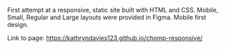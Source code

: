 First attempt at a responsive, static site built with HTML and CSS. Mobile, Small, Regular and Large layouts were provided in Figma. Mobile first design.

Link to page: https://kathryndavies123.github.io/chomp-responsive/
